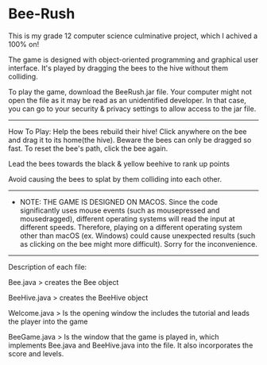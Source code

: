 # Bee-Rush
This is my grade 12 computer science culminative project, which I achived a 100% on! 

The game is designed with object-oriented programming and graphical user interface. It's played by dragging the bees to the hive without them colliding.

To play the game, download the BeeRush.jar file. Your computer might not open the file as it may be read as an unidentified developer. In that case, you can go to your security & privacy settings to allow access to the jar file.

-----------------------------------------------------------------------
How To Play:
Help the bees rebuild their hive! Click anywhere on the bee and drag it to its home(the hive).
Beware the bees can only be dragged so fast. To reset the bee's path, click the bee again.

Lead the bees towards the black & yellow beehive to rank up points

Avoid causing the bees to splat by them colliding into each other. 

-----------------------------------------------------------------------
* NOTE: THE GAME IS DESIGNED ON MACOS. Since the code significantly uses mouse events (such as mousepressed and mousedragged), 
different operating systems will read the input at different speeds. Therefore, playing on a different operating system other than macOS (ex. Windows) could cause unexpected results (such as clicking on the bee might more difficult). Sorry for the inconvenience.

-----------------------------------------------------------------------
Description of each file:

Bee.java > creates the Bee object

BeeHive.java > creates the BeeHive object

Welcome.java > Is the opening window the includes the tutorial and leads the player into the game

BeeGame.java > Is the window that the game is played in, which implements Bee.java and BeeHive.java into the file. It also incorporates the score and levels. 

